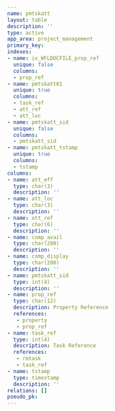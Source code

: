 ```yaml
---
name: pmtskatt
layout: table
description: ''
type: active
app_area: project_management
primary_key: 
indexes:
- name: ix_WFLDOCFILE_prop_ref
  unique: false
  columns:
  - prop_ref
- name: pmtskatt01
  unique: true
  columns:
  - task_ref
  - att_ref
  - att_loc
- name: pmtskatt_sid
  unique: false
  columns:
  - pmtskatt_sid
- name: pmtskatt_tstamp
  unique: true
  columns:
  - tstamp
columns:
- name: att_eff
  type: char(3)
  description: ''
- name: att_loc
  type: char(3)
  description: ''
- name: att_ref
  type: char(6)
  description: ''
- name: comp_avail
  type: char(200)
  description: ''
- name: comp_display
  type: char(200)
  description: ''
- name: pmtskatt_sid
  type: int(4)
  description: ''
- name: prop_ref
  type: char(12)
  description: Property Reference
  references:
   - property
   - prop_ref
- name: task_ref
  type: int(4)
  description: Task Reference
  references:
   - rmtask
   - task_ref
- name: tstamp
  type: timestamp
  description: ''
relations: []
pseudo_pk: 
---
```


